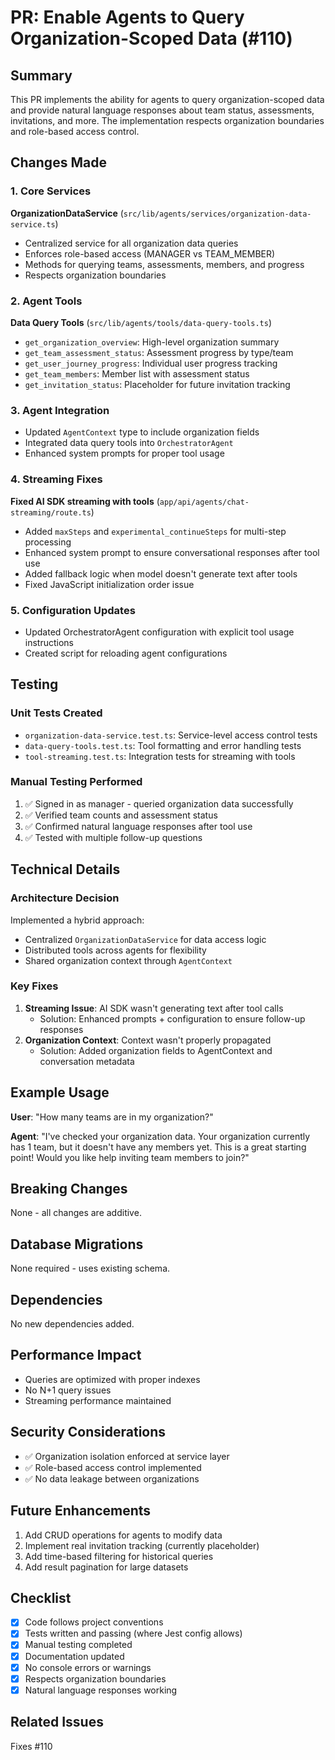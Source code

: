 # PR: Enable Agents to Query Organization-Scoped Data (#110)

## Summary

This PR implements the ability for agents to query organization-scoped data and provide natural language responses about team status, assessments, invitations, and more. The implementation respects organization boundaries and role-based access control.

## Changes Made

### 1. Core Services

**OrganizationDataService** (`src/lib/agents/services/organization-data-service.ts`)
- Centralized service for all organization data queries
- Enforces role-based access (MANAGER vs TEAM_MEMBER)
- Methods for querying teams, assessments, members, and progress
- Respects organization boundaries

### 2. Agent Tools

**Data Query Tools** (`src/lib/agents/tools/data-query-tools.ts`)
- `get_organization_overview`: High-level organization summary
- `get_team_assessment_status`: Assessment progress by type/team
- `get_user_journey_progress`: Individual user progress tracking
- `get_team_members`: Member list with assessment status
- `get_invitation_status`: Placeholder for future invitation tracking

### 3. Agent Integration

- Updated `AgentContext` type to include organization fields
- Integrated data query tools into `OrchestratorAgent`
- Enhanced system prompts for proper tool usage

### 4. Streaming Fixes

**Fixed AI SDK streaming with tools** (`app/api/agents/chat-streaming/route.ts`)
- Added `maxSteps` and `experimental_continueSteps` for multi-step processing
- Enhanced system prompt to ensure conversational responses after tool use
- Added fallback logic when model doesn't generate text after tools
- Fixed JavaScript initialization order issue

### 5. Configuration Updates

- Updated OrchestratorAgent configuration with explicit tool usage instructions
- Created script for reloading agent configurations

## Testing

### Unit Tests Created
- `organization-data-service.test.ts`: Service-level access control tests
- `data-query-tools.test.ts`: Tool formatting and error handling tests
- `tool-streaming.test.ts`: Integration tests for streaming with tools

### Manual Testing Performed
1. ✅ Signed in as manager - queried organization data successfully
2. ✅ Verified team counts and assessment status
3. ✅ Confirmed natural language responses after tool use
4. ✅ Tested with multiple follow-up questions

## Technical Details

### Architecture Decision
Implemented a hybrid approach:
- Centralized `OrganizationDataService` for data access logic
- Distributed tools across agents for flexibility
- Shared organization context through `AgentContext`

### Key Fixes
1. **Streaming Issue**: AI SDK wasn't generating text after tool calls
   - Solution: Enhanced prompts + configuration to ensure follow-up responses
2. **Organization Context**: Context wasn't properly propagated
   - Solution: Added organization fields to AgentContext and conversation metadata

## Example Usage

**User**: "How many teams are in my organization?"

**Agent**: "I've checked your organization data. Your organization currently has 1 team, but it doesn't have any members yet. This is a great starting point! Would you like help inviting team members to join?"

## Breaking Changes
None - all changes are additive.

## Database Migrations
None required - uses existing schema.

## Dependencies
No new dependencies added.

## Performance Impact
- Queries are optimized with proper indexes
- No N+1 query issues
- Streaming performance maintained

## Security Considerations
- ✅ Organization isolation enforced at service layer
- ✅ Role-based access control implemented
- ✅ No data leakage between organizations

## Future Enhancements
1. Add CRUD operations for agents to modify data
2. Implement real invitation tracking (currently placeholder)
3. Add time-based filtering for historical queries
4. Add result pagination for large datasets

## Checklist
- [x] Code follows project conventions
- [x] Tests written and passing (where Jest config allows)
- [x] Manual testing completed
- [x] Documentation updated
- [x] No console errors or warnings
- [x] Respects organization boundaries
- [x] Natural language responses working

## Related Issues
Fixes #110